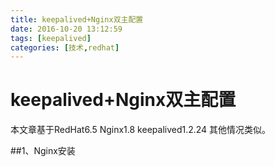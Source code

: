 ```yaml
---
title: keepalived+Nginx双主配置
date: 2016-10-20 13:12:59
tags: [keepalived]
categories: [技术,redhat]
---
```

# keepalived+Nginx双主配置

本文章基于RedHat6.5 Nginx1.8 keepalived1.2.24 其他情况类似。

<!--more-->


##1、Nginx安装
